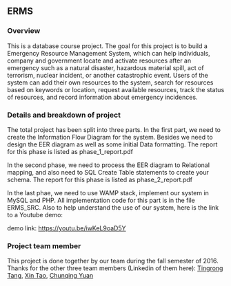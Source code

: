 ## ERMS

### Overview

This is a database course project. The goal for this project is to build a Emergency Resource Management System, which can help individuals, company and government locate and activate resources after an emergency such as a natural disaster, hazardous material spill, act of terrorism, nuclear incident, or another catastrophic event. Users of the system can add their own resources to the system, search for resources based on keywords or location, request available resources, track the status of resources, and record information about emergency incidences.

###  Details and breakdown of project

The total project has been split into three parts. In the first part, we need to create the Information Flow Diagram for the system. Besides we need to design the EER diagram as well as  some initial Data formatting.  The report for this phase is listed as phase_1_report.pdf

In the second phase, we need to process the EER diagram to Relational mapping, and also need to SQL Create Table statements to create your schema. The report for this phase is listed as phase_2_report.pdf

In the last phae, we need to use WAMP stack, implement our system in MySQL and PHP. All implementation code for this part is in the file ERMS_SRC. Also to help understand the use of our system, here is the link to a Youtube demo:

demo link: https://youtu.be/iwKeL9oaD5Y

### Project team member

This project is done together by our team during the fall semester of 2016. Thanks for the other three team members (Linkedin of them here): [Tingrong Tang](https://www.linkedin.com/in/tingrong-tang-a94a3b37/), [Xin Tao](https://www.linkedin.com/in/xintao/), [Chunqing Yuan](https://www.linkedin.com/in/yuancq/)
